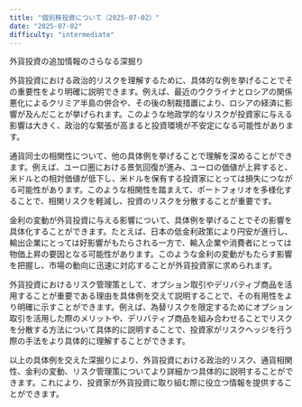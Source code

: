 ```yaml
---
title: "個別株投資について（2025-07-02）"
date: "2025-07-02"
difficulty: "intermediate"
---
```


外貨投資の追加情報のさらなる深掘り

外貨投資における政治的リスクを理解するために、具体的な例を挙げることでその重要性をより明確に説明できます。例えば、最近のウクライナとロシアの関係悪化によるクリミア半島の併合や、その後の制裁措置により、ロシアの経済に影響が及んだことが挙げられます。このような地政学的なリスクが投資家に与える影響は大きく、政治的な緊張が高まると投資環境が不安定になる可能性があります。

通貨同士の相関性について、他の具体例を挙げることで理解を深めることができます。例えば、ユーロ圏における景気回復が進み、ユーロの価値が上昇すると、米ドルとの相対価値が低下し、米ドルを保有する投資家にとっては損失につながる可能性があります。このような相関性を踏まえて、ポートフォリオを多様化することで、相関リスクを軽減し、投資のリスクを分散することが重要です。

金利の変動が外貨投資に与える影響について、具体例を挙げることでその影響を具体化することができます。たとえば、日本の低金利政策により円安が進行し、輸出企業にとっては好影響がもたらされる一方で、輸入企業や消費者にとっては物価上昇の要因となる可能性があります。このような金利の変動がもたらす影響を把握し、市場の動向に迅速に対応することが外貨投資家に求められます。

外貨投資におけるリスク管理策として、オプション取引やデリバティブ商品を活用することが重要である理由を具体例を交えて説明することで、その有用性をより明確に示すことができます。例えば、為替リスクを限定するためにオプション取引を活用した際のメリットや、デリバティブ商品を組み合わせることでリスクを分散する方法について具体的に説明することで、投資家がリスクヘッジを行う際の手法をより具体的に理解することができます。

以上の具体例を交えた深掘りにより、外貨投資における政治的リスク、通貨相関性、金利の変動、リスク管理策についてより詳細かつ具体的に説明することができます。これにより、投資家が外貨投資に取り組む際に役立つ情報を提供することができます。
